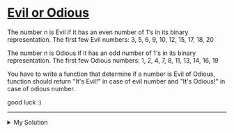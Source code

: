 # [Evil or Odious](https://www.codewars.com/kata/56fcfad9c7e1fa2472000034)

The number n is Evil if it has an even number of 1's in its binary representation.
The first few Evil numbers: 3, 5, 6, 9, 10, 12, 15, 17, 18, 20

The number n is Odious if it has an odd number of 1's in its binary representation.
The first few Odious numbers: 1, 2, 4, 7, 8, 11, 13, 14, 16, 19

You have to write a function that determine if a number is Evil of Odious, function should return "It's Evil!" in case
of evil number and "It's Odious!" in case of odious number.

good luck :)

---

<details><summary>My Solution</summary>

```js
function evil(n) {
  const binaryN = n.toString(2)
  return binaryN.replace(/0/g, '').length % 2 === 0 ? "It's Evil!" : "It's Odious!"
}
```

</details>
